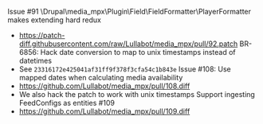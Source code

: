 Issue #91 \Drupal\media_mpx\Plugin\Field\FieldFormatter\PlayerFormatter makes extending hard redux
 * https://patch-diff.githubusercontent.com/raw/Lullabot/media_mpx/pull/92.patch
BR-6856: Hack date conversion to map to unix timestamps instead of datetimes
 * See `23316172e425041af31ff9f378f3cfa54c1b843e`
Issue #108: Use mapped dates when calculating media availability
 * https://github.com/Lullabot/media_mpx/pull/108.diff
 * We also hack the patch to work with unix timestamps
Support ingesting FeedConfigs as entities #109
 * https://github.com/Lullabot/media_mpx/pull/109.diff
